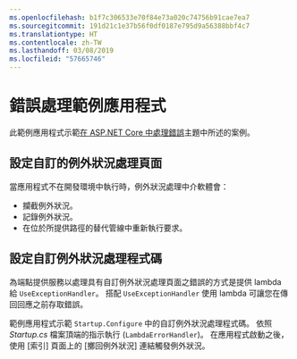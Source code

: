 ```yaml
---
ms.openlocfilehash: b1f7c306533e70f84e73a020c74756b91cae7ea7
ms.sourcegitcommit: 191d21c1e37b56f0df0187e795d9a56388bbf4c7
ms.translationtype: HT
ms.contentlocale: zh-TW
ms.lasthandoff: 03/08/2019
ms.locfileid: "57665746"
---
```

# <a name="error-handling-sample-application"></a>錯誤處理範例應用程式

此範例應用程式示範[在 ASP.NET Core 中處理錯誤](https://docs.microsoft.com/aspnet/core/fundamentals/error-handling)主題中所述的案例。

## <a name="configure-a-custom-exception-handling-page"></a>設定自訂的例外狀況處理頁面

當應用程式不在開發環境中執行時，例外狀況處理中介軟體會：

* 攔截例外狀況。
* 記錄例外狀況。
* 在位於所提供路徑的替代管線中重新執行要求。

## <a name="configure-custom-exception-handling-code"></a>設定自訂例外狀況處理程式碼

為端點提供服務以處理具有自訂例外狀況處理頁面之錯誤的方式是提供 lambda 給 `UseExceptionHandler`。 搭配 `UseExceptionHandler` 使用 lambda 可讓您在傳回回應之前存取錯誤。

範例應用程式示範 `Startup.Configure` 中的自訂例外狀況處理程式碼。 依照 *Startup.cs* 檔案頂端的指示執行 (`LambdaErrorHandler`)。 在應用程式啟動之後，使用 [索引] 頁面上的 [擲回例外狀況] 連結觸發例外狀況。
